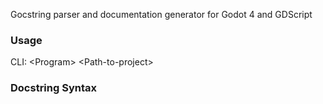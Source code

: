 Gocstring parser and documentation generator for Godot 4 and GDScript

### Usage
CLI: \<Program\> \<Path-to-project\>

### Docstring Syntax

